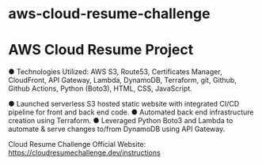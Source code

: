 # aws-cloud-resume-challenge

 # AWS Cloud Resume Project
 
<p>●	Technologies Utilized: AWS S3, Route53, Certificates Manager, CloudFront, API Gateway, Lambda, DynamoDB, Terraform, git, Github, Github Actions, Python (Boto3), HTML, CSS, JavaScript.</p>
●	Launched serverless S3 hosted static website with integrated CI/CD pipeline for front and back end code.
●	Automated back end infrastructure creation using Terraform.
●	Leveraged Python Boto3 and Lambda to automate & serve changes to/from DynamoDB using API Gateway.

Cloud Resume Challenge Official Website: https://cloudresumechallenge.dev/instructions
